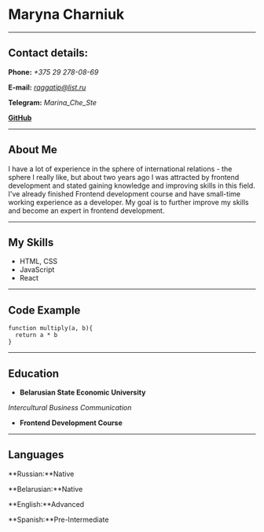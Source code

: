 # Maryna Charniuk

---

## Contact details:

**Phone:** _+375 29 278-08-69_

**E-mail:** *raggatip@list.ru*

**Telegram:** _Marina_Che_Ste_

[**GitHub**](https://github.com/MarinaCheSte)

---

## About Me

I have a lot of experience in the sphere of international relations - the sphere I really like, but about two years ago I was attracted by frontend development and stated gaining knowledge and improving skills in this field. I've already finished Frontend development course and have small-time working experience as a developer. My goal is to further improve my skills and become an expert in frontend development.

---

## My Skills

- HTML, CSS
- JavaScript
- React

---

## Code Example

```
function multiply(a, b){
  return a * b
}
```

---

## Education

- **Belarusian State Economic University**

_Intercultural Business Communication_

- **Frontend Development Course**

---

## Languages

**Russian:**Native

**Belarusian:**Native

**English:**Advanced

**Spanish:**Pre-Intermediate
